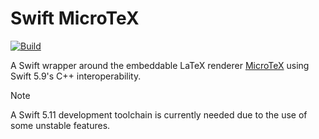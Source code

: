 # Swift MicroTeX

[![Build](https://github.com/fwcd/swift-microtex/actions/workflows/build.yml/badge.svg)](https://github.com/fwcd/swift-microtex/actions/workflows/build.yml)

A Swift wrapper around the embeddable LaTeX renderer [MicroTeX](https://github.com/NanoMichael/MicroTeX) using Swift 5.9's C++ interoperability.

> [!NOTE]
> A Swift 5.11 development toolchain is currently needed due to the use of some unstable features.
